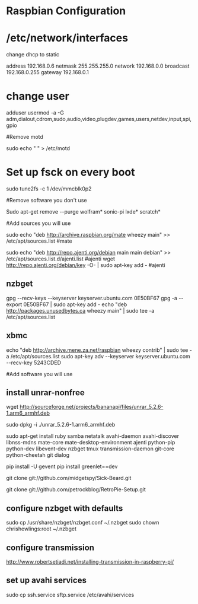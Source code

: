 Raspbian Configuration
======================

# /etc/network/interfaces

change dhcp to static

address 192.168.0.6
netmask 255.255.255.0
network 192.168.0.0
broadcast 192.168.0.255
gateway 192.168.0.1


# change user

adduser <name>
usermod -a -G adm,dialout,cdrom,sudo,audio,video,plugdev,games,users,netdev,input,spi,gpio <name>

#Remove motd

sudo echo " " > /etc/motd

# Set up fsck on every boot
sudo tune2fs -c 1 /dev/mmcblk0p2

#Remove software you don't use

Sudo apt-get remove --purge wolfram* sonic-pi lxde* scratch*



#Add sources you will use

sudo echo "deb http://archive.raspbian.org/mate wheezy main" >> /etc/apt/sources.list #mate

sudo echo "deb http://repo.ajenti.org/debian main main debian" >> /etc/apt/sources.list.d/ajenti.list #ajenti
wget http://repo.ajenti.org/debian/key -O- | sudo apt-key add - #ajenti

## nzbget

gpg --recv-keys --keyserver keyserver.ubuntu.com 0E50BF67
gpg -a --export 0E50BF67 | sudo apt-key add -
echo "deb http://packages.unusedbytes.ca wheezy main" | sudo tee -a /etc/apt/sources.list

## xbmc

echo "deb http://archive.mene.za.net/raspbian wheezy contrib" | sudo tee -a /etc/apt/sources.list
sudo apt-key adv --keyserver keyserver.ubuntu.com --recv-key 5243CDED


#Add software you will use

## install unrar-nonfree

wget http://sourceforge.net/projects/bananapi/files/unrar_5.2.6-1.arm6_armhf.deb

sudo dpkg -i ./unrar_5.2.6-1.arm6_armhf.deb


sudo apt-get install ruby samba netatalk avahi-daemon avahi-discover libnss-mdns mate-core mate-desktop-environment ajenti python-pip python-dev libevent-dev nzbget tmux transmission-daemon git-core python-cheetah git dialog

pip install -U gevent
pip install greenlet==dev

git clone git://github.com/midgetspy/Sick-Beard.git

git clone git://github.com/petrockblog/RetroPie-Setup.git



## configure nzbget with defaults

sudo cp /usr/share/nzbget/nzbget.conf ~/.nzbget
sudo chown chrishewlings:root ~/.nzbget


## configure transmission

http://www.robertsetiadi.net/installing-transmission-in-raspberry-pi/


## set up avahi services

sudo cp ssh.service sftp.service /etc/avahi/services
